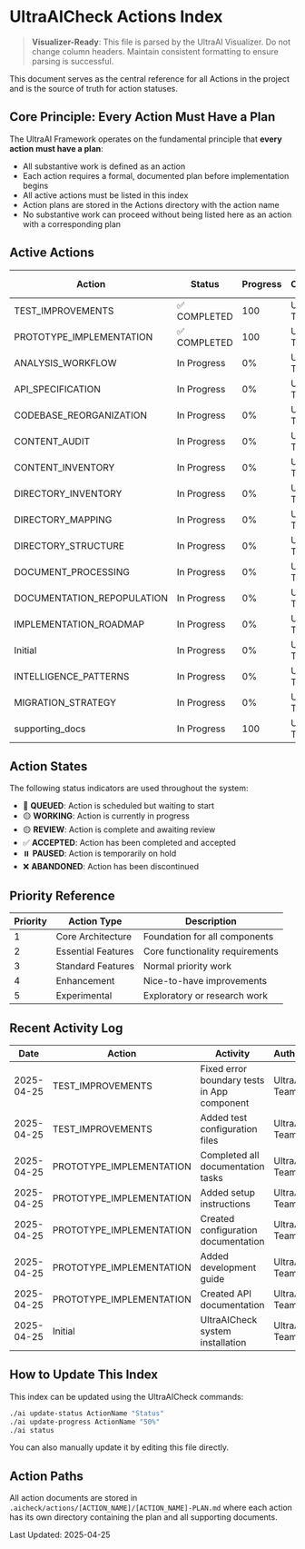 # UltraAICheck Actions Index

> **Visualizer-Ready**: This file is parsed by the UltraAI Visualizer. Do not change column headers. Maintain consistent formatting to ensure parsing is successful.

This document serves as the central reference for all Actions in the project and is the source of truth for action statuses.

## Core Principle: Every Action Must Have a Plan

The UltraAI Framework operates on the fundamental principle that **every action must have a plan**:

- All substantive work is defined as an action
- Each action requires a formal, documented plan before implementation begins
- All active actions must be listed in this index
- Action plans are stored in the Actions directory with the action name
- No substantive work can proceed without being listed here as an action with a corresponding plan

## Active Actions

| Action | Status | Progress | Owner | Started | Last Updated | Authority | Priority |
|--------|--------|----------|-------|---------|-------------|-----------|----------|
| TEST_IMPROVEMENTS | ✅ COMPLETED | 100 | UltraAI Team | 2025-04-25 | 2025-04-25 | Standard Action | 2 |
| PROTOTYPE_IMPLEMENTATION | ✅ COMPLETED | 100 | UltraAI Team | 2025-04-25 | 2025-04-25 | Standard Action | 1 |
| ANALYSIS_WORKFLOW | In Progress | 0% | UltraAI Team | 2025-04-25 | 2025-04-25 | Standard Action | 3 |
| API_SPECIFICATION | In Progress | 0% | UltraAI Team | 2025-04-25 | 2025-04-25 | Standard Action | 3 |
| CODEBASE_REORGANIZATION | In Progress | 0% | UltraAI Team | 2025-04-25 | 2025-04-25 | Standard Action | 3 |
| CONTENT_AUDIT | In Progress | 0% | UltraAI Team | 2025-04-25 | 2025-04-25 | Standard Action | 3 |
| CONTENT_INVENTORY | In Progress | 0% | UltraAI Team | 2025-04-25 | 2025-04-25 | Standard Action | 3 |
| DIRECTORY_INVENTORY | In Progress | 0% | UltraAI Team | 2025-04-25 | 2025-04-25 | Standard Action | 3 |
| DIRECTORY_MAPPING | In Progress | 0% | UltraAI Team | 2025-04-25 | 2025-04-25 | Standard Action | 3 |
| DIRECTORY_STRUCTURE | In Progress | 0% | UltraAI Team | 2025-04-25 | 2025-04-25 | Standard Action | 3 |
| DOCUMENT_PROCESSING | In Progress | 0% | UltraAI Team | 2025-04-25 | 2025-04-25 | Standard Action | 3 |
| DOCUMENTATION_REPOPULATION | In Progress | 0% | UltraAI Team | 2025-04-25 | 2025-04-25 | Standard Action | 3 |
| IMPLEMENTATION_ROADMAP | In Progress | 0% | UltraAI Team | 2025-04-25 | 2025-04-25 | Standard Action | 3 |
| Initial | In Progress | 0% | UltraAI Team | 2025-04-25 | 2025-04-25 | Standard Action | 3 |
| INTELLIGENCE_PATTERNS | In Progress | 0% | UltraAI Team | 2025-04-25 | 2025-04-25 | Standard Action | 3 |
| MIGRATION_STRATEGY | In Progress | 0% | UltraAI Team | 2025-04-25 | 2025-04-25 | Standard Action | 3 |
| supporting_docs | In Progress | 100 | UltraAI Team | 2025-04-25 | 2025-04-25 | Standard Action | 3 |

## Action States

The following status indicators are used throughout the system:

- 🔴 **QUEUED**: Action is scheduled but waiting to start
- 🟡 **WORKING**: Action is currently in progress
- 🟡 **REVIEW**: Action is complete and awaiting review
- ✅ **ACCEPTED**: Action has been completed and accepted
- ⏸️ **PAUSED**: Action is temporarily on hold
- ❌ **ABANDONED**: Action has been discontinued

## Priority Reference

| Priority | Action Type | Description |
|----------|-------------|-------------|
| 1 | Core Architecture | Foundation for all components |
| 2 | Essential Features | Core functionality requirements |
| 3 | Standard Features | Normal priority work |
| 4 | Enhancement | Nice-to-have improvements |
| 5 | Experimental | Exploratory or research work |

## Recent Activity Log

| Date | Action | Activity | Author |
|------|--------|----------|--------|
| 2025-04-25 | TEST_IMPROVEMENTS | Fixed error boundary tests in App component | UltraAI Team |
| 2025-04-25 | TEST_IMPROVEMENTS | Added test configuration files | UltraAI Team |
| 2025-04-25 | PROTOTYPE_IMPLEMENTATION | Completed all documentation tasks | UltraAI Team |
| 2025-04-25 | PROTOTYPE_IMPLEMENTATION | Added setup instructions | UltraAI Team |
| 2025-04-25 | PROTOTYPE_IMPLEMENTATION | Created configuration documentation | UltraAI Team |
| 2025-04-25 | PROTOTYPE_IMPLEMENTATION | Added development guide | UltraAI Team |
| 2025-04-25 | PROTOTYPE_IMPLEMENTATION | Created API documentation | UltraAI Team |
| 2025-04-25 | Initial | UltraAICheck system installation | UltraAI Team |

## How to Update This Index

This index can be updated using the UltraAICheck commands:

```bash
./ai update-status ActionName "Status"
./ai update-progress ActionName "50%"
./ai status
```

You can also manually update it by editing this file directly.

## Action Paths

All action documents are stored in `.aicheck/actions/[ACTION_NAME]/[ACTION_NAME]-PLAN.md` where each action has its own directory containing the plan and all supporting documents.

Last Updated: 2025-04-25
